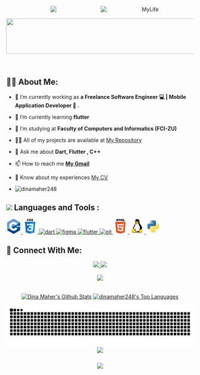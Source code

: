 <div align="center">
    <img src="https://readme-typing-svg.herokuapp.com/?font=Righteous&size=35&center=true&vCenter=true&width=500&height=70&duration=4000&lines=Hi+There!+👋;+I'm+Dina+Maher!+🚀;Flutter%20Developer;" />
    <img align="right" alt="MyLife" width="250" src="https://user-images.githubusercontent.com/74038190/229223156-0cbdaba9-3128-4d8e-8719-b6b4cf741b67.gif?cid=790b7611rb8cp36foa8zqipr0yzqyv3d79uoce4fn7lbxott&ep=v1_gifs_search&rid=giphy.gif&ct=g">
</div>
<p align="center">
  <img src="https://github.com/Govindv7555/Govindv7555/blob/main/49e76e0596857673c5c80c85b84394c1.gif" width=550px height=95px>
</p> 
<br>

## 🙋‍♂️ About Me:
- 🔭 I’m currently working as **a Freelance Software Engineer 💻 | Mobile Application Developer 📱 .**

- 🌱 I’m currently learning **flutter**

- 👯 I’m studying at **Faculty of Computers and Informatics (FCI-ZU)**

- 👨‍💻 All of my projects are available at [My Repository](https://github.com/dinamaher248?tab=repositories)

- 💬 Ask me about **Dart, Flutter , C++**

- 📫 How to reach me **[My Gmail](dinamaher248@gmail.com)**

- 📄 Know about my experiences [My CV](https://drive.google.com/file/d/1ShkburKSel6E78Mb9sLWLE2AVO5mdO6J/view?usp=drive_link)

- <p align="left"> <img src="https://komarev.com/ghpvc/?username=dinamaher248&label=Profile%20views&color=0e75b6&style=flat" alt="dinamaher248" /> </p>



## <img src="https://media2.giphy.com/media/QssGEmpkyEOhBCb7e1/giphy.gif?cid=ecf05e47a0n3gi1bfqntqmob8g9aid1oyj2wr3ds3mg700bl&rid=giphy.gif" width ="3%">  Languages and Tools :
<p align="left"> <a href="https://www.w3schools.com/cpp/" target="_blank" rel="noreferrer"> <img src="https://raw.githubusercontent.com/devicons/devicon/master/icons/cplusplus/cplusplus-original.svg" alt="cplusplus" width="40" height="40"/> </a> <a href="https://www.w3schools.com/css/" target="_blank" rel="noreferrer"> <img src="https://raw.githubusercontent.com/devicons/devicon/master/icons/css3/css3-original-wordmark.svg" alt="css3" width="40" height="40"/> </a> <a href="https://dart.dev" target="_blank" rel="noreferrer"> <img src="https://www.vectorlogo.zone/logos/dartlang/dartlang-icon.svg" alt="dart" width="40" height="40"/> </a> <a href="https://www.figma.com/" target="_blank" rel="noreferrer"> <img src="https://www.vectorlogo.zone/logos/figma/figma-icon.svg" alt="figma" width="40" height="40"/> </a> <a href="https://flutter.dev" target="_blank" rel="noreferrer"> <img src="https://www.vectorlogo.zone/logos/flutterio/flutterio-icon.svg" alt="flutter" width="40" height="40"/> </a> <a href="https://git-scm.com/" target="_blank" rel="noreferrer"> <img src="https://www.vectorlogo.zone/logos/git-scm/git-scm-icon.svg" alt="git" width="40" height="40"/> </a> <a href="https://www.w3.org/html/" target="_blank" rel="noreferrer"> <img src="https://raw.githubusercontent.com/devicons/devicon/master/icons/html5/html5-original-wordmark.svg" alt="html5" width="40" height="40"/> </a> <a href="https://www.linux.org/" target="_blank" rel="noreferrer"> <img src="https://raw.githubusercontent.com/devicons/devicon/master/icons/linux/linux-original.svg" alt="linux" width="40" height="40"/> </a> <a href="https://www.python.org" target="_blank" rel="noreferrer"> <img src="https://raw.githubusercontent.com/devicons/devicon/master/icons/python/python-original.svg" alt="python" width="40" height="40"/> </a> </p>


## 🤝 Connect With Me:

<div align="center">
    <a href="https://www.linkedin.com/in/dinamaher292?utm_source=share&utm_campaign=share_via&utm_content=profile&utm_medium=android_app" target="_blank">
        <img src="https://img.shields.io/badge/LinkedIn-0077B5?style=for-the-badge&logo=linkedin&logoColor=white" target="_blank" />
    </a>
  <a href="mailto:dinamaher248@gmail.com">
    <img src="https://img.shields.io/badge/Gmail-333333?style=for-the-badge&logo=gmail&logoColor=red" />
</a>
</div>

<br>
<div align="center">
    <img src="https://user-images.githubusercontent.com/73097560/115834477-dbab4500-a447-11eb-908a-139a6edaec5c.gif" />
</div>
<br>

<p align="center">
<a href="https://github.com/dinamaher248/github-readme-stats"><img alt="Dina Maher's Github Stats" src="https://github-readme-stats.vercel.app/api?username=dinamaher248&show_icons=true&count_private=true&theme=react&hide_border=true&bg_color=0D1117" /></a>
<a href="https://github.com/dinamaher248/github-readme-stats"><img alt="dinamaher248's Top Languages" src="https://github-readme-stats.vercel.app/api/top-langs/?username=dinamaher248&langs_count=8&count_private=true&layout=compact&theme=react&hide_border=true&bg_color=0D1117" /></a>
</p>

<img src="https://raw.githubusercontent.com/mohamed-abdelmaboud1/mohamed-abdelmaboud1/output/snake.svg" alt="Snake animation" />
<div align="center">
  <img src="https://profile-counter.glitch.me/dinamaher248/count.svg?"  />
</div><h3 align="center">
 <img src="https://readme-typing-svg.herokuapp.com/?font=Righteous&size=25&center=true&vCenter=true&width=500&height=70&duration=4000&lines=+Unlock+the+secrets+of+my+code+vault+🗝️+💻;+Dive+in+and+explore+🌊;Thanks+for+visiting!+❤️">

</h3>

